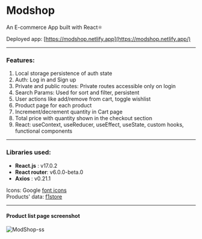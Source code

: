 # Modshop
An E-commerce App built with React⚛

Deployed app: [https://modshop.netlify.app](https://modshop.netlify.app/)    
    


---
### Features:
1. Local storage persistence of auth state
2. Auth: Log in and Sign up
3. Private and public routes: Private routes accessible only on login
4. Search Params: Used for sort and filter, persistent
5. User actions like add/remove from cart, toggle wishlist
6. Product page for each product
7. Increment/decrement quantity in Cart page
8. Total price with quantity shown in the checkout section
9. React: useContext, useReducer, useEffect, useState, custom hooks, functional components


-----
### Libraries used: 
- **React.js** : v17.0.2
- **React router**: v6.0.0-beta.0
- **Axios** : v0.21.1


Icons: Google [font icons](https://fonts.google.com/icons)   
Products' data: [f1store](https://f1store4.formula1.com/en/)    


---

#### Product list page screenshot     

![ModShop-ss](https://user-images.githubusercontent.com/64832695/122271223-d4129480-cefc-11eb-82e7-2f525150b22b.png)

